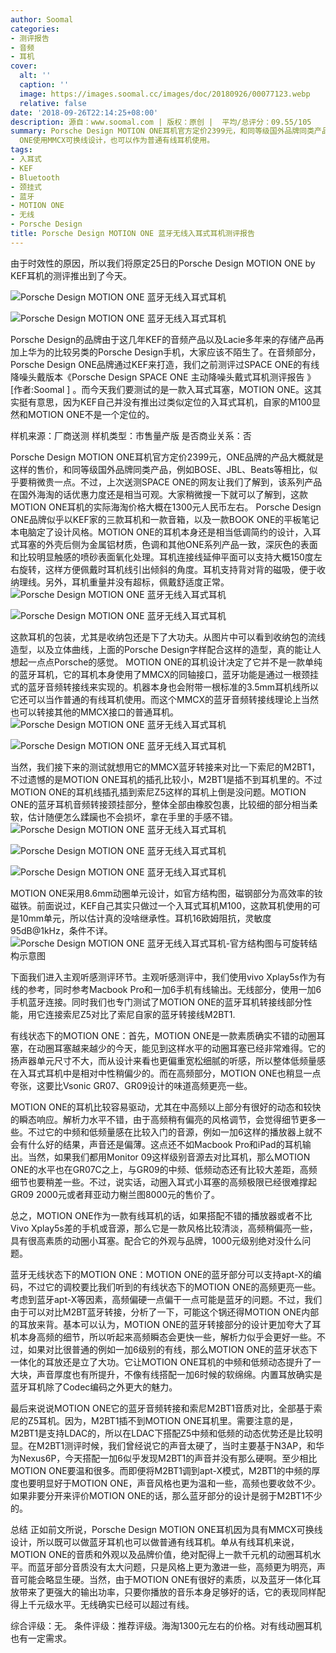 ```yaml
---
author: Soomal
categories:
- 测评报告
- 音频
- 耳机
cover:
  alt: ''
  caption: ''
  image: https://images.soomal.cc/images/doc/20180926/00077123.webp
  relative: false
date: '2018-09-26T22:14:25+08:00'
description: 源自：www.soomal.com | 版权：原创 |  平均/总评分：09.55/105
summary: Porsche Design MOTION ONE耳机官方定价2399元，和同等级国外品牌同类产品似乎要稍微贵一点，但它海淘便宜，1300元出头。MOTION
  ONE使用MMCX可换线设计，也可以作为普通有线耳机使用。
tags:
- 入耳式
- KEF
- Bluetooth
- 颈挂式
- 蓝牙
- MOTION ONE
- 无线
- Porsche Design
title: Porsche Design MOTION ONE 蓝牙无线入耳式耳机测评报告
---
```


由于时效性的原因，所以我们将原定25日的Porsche Design MOTION ONE by KEF耳机的测评推出到了今天。



![Porsche Design MOTION ONE 蓝牙无线入耳式耳机](https://images.soomal.cc/images/doc/20180910/00076729_01.webp)



![Porsche Design MOTION ONE 蓝牙无线入耳式耳机](https://images.soomal.cc/images/doc/20180910/00076730_01.webp)



Porsche Design的品牌由于这几年KEF的音频产品以及Lacie多年来的存储产品再加上华为的比较另类的Porsche Design手机，大家应该不陌生了。在音频部分，Porsche Design ONE品牌通过KEF来打造，我们之前测评过SPACE ONE的有线降噪头戴版本《Porsche Design SPACE ONE 主动降噪头戴式耳机测评报告 》[作者:Soomal ]
。而今天我们要测试的是一款入耳式耳塞，MOTION ONE。这其实挺有意思，因为KEF自己并没有推出过类似定位的入耳式耳机，自家的M100显然和MOTION ONE不是一个定位的。

 样机来源：厂商送测
样机类型：市售量产版
是否商业关系：否


Porsche Design MOTION ONE耳机官方定价2399元，ONE品牌的产品大概就是这样的售价，和同等级国外品牌同类产品，例如BOSE、JBL、Beats等相比，似乎要稍微贵一点。不过，上次送测SPACE ONE的网友让我们了解到，该系列产品在国外海淘的话优惠力度还是相当可观。大家稍微搜一下就可以了解到，这款MOTION ONE耳机的实际海淘价格大概在1300元人民币左右。
Porsche Design ONE品牌似乎以KEF家的三款耳机和一款音箱，以及一款BOOK ONE的平板笔记本电脑定了设计风格。MOTION ONE的耳机本身还是相当低调简约的设计，入耳式耳塞的外壳后侧为金属铝材质，色调和其他ONE系列产品一致，深灰色的表面和比较明显触感的喷砂表面氧化处理。耳机连接线延伸平面可以支持大概150度左右旋转，这样方便佩戴时耳机线引出倾斜的角度。耳机支持背对背的磁吸，便于收纳理线。另外，耳机重量并没有超标，佩戴舒适度正常。
![Porsche Design MOTION ONE 蓝牙无线入耳式耳机](https://images.soomal.cc/images/doc/20180910/00076726_01.webp)




![Porsche Design MOTION ONE 蓝牙无线入耳式耳机](https://images.soomal.cc/images/doc/20180910/00076728_01.webp)




这款耳机的包装，尤其是收纳包还是下了大功夫。从图片中可以看到收纳包的流线造型，以及立体曲线，上面的Porsche Design字样配合这样的造型，真的能让人想起一点点Porsche的感觉。
MOTION ONE的耳机设计决定了它并不是一款单纯的蓝牙耳机，它的耳机本身使用了MMCX的同轴接口，蓝牙功能是通过一根颈挂式的蓝牙音频转接线来实现的。机器本身也会附带一根标准的3.5mm耳机线所以它还可以当作普通的有线耳机使用。而这个MMCX的蓝牙音频转接线理论上当然也可以转接其他的MMCX接口的普通耳机。
![Porsche Design MOTION ONE 蓝牙无线入耳式耳机](https://images.soomal.cc/images/doc/20180910/00076732_01.webp)




![Porsche Design MOTION ONE 蓝牙无线入耳式耳机](https://images.soomal.cc/images/doc/20180910/00076733_01.webp)




当然，我们接下来的测试就想用它的MMCX蓝牙转接来对比一下索尼的M2BT1，不过遗憾的是MOTION ONE耳机的插孔比较小，M2BT1是插不到耳机里的。不过MOTION ONE的耳机线插孔插到索尼Z5这样的耳机上倒是没问题。MOTION ONE的蓝牙耳机音频转接颈挂部分，整体全部由橡胶包裹，比较细的部分相当柔软，估计随便怎么蹂躏也不会损坏，拿在手里的手感不错。
![Porsche Design MOTION ONE 蓝牙无线入耳式耳机](https://images.soomal.cc/images/doc/20180910/00076734_01.webp)




![Porsche Design MOTION ONE 蓝牙无线入耳式耳机](https://images.soomal.cc/images/doc/20180910/00076735_01.webp)




![Porsche Design MOTION ONE 蓝牙无线入耳式耳机](https://images.soomal.cc/images/doc/20180910/00076741.webp)




MOTION ONE采用8.6mm动圈单元设计，如官方结构图，磁钢部分为高效率的钕磁铁。前面说过，KEF自己其实只做过一个入耳式耳机M100，这款耳机使用的可是10mm单元，所以估计真的没啥继承性。耳机16欧姆阻抗，灵敏度95dB@1kHz，条件不详。
![Porsche Design MOTION ONE 蓝牙无线入耳式耳机-官方结构图与可旋转结构示意图](https://images.soomal.cc/images/doc/20180929/00077167.webp)




下面我们进入主观听感测评环节。主观听感测评中，我们使用vivo Xplay5s作为有线的参考，同时参考Macbook Pro和一加6手机有线输出。无线部分，使用一加6手机蓝牙连接。同时我们也专门测试了MOTION ONE的蓝牙耳机转接线部分性能，用它连接索尼Z5对比了索尼自家的蓝牙转接线M2BT1.

有线状态下的MOTION ONE：首先，MOTION ONE是一款素质确实不错的动圈耳塞，在动圈耳塞越来越少的今天，能见到这样水平的动圈耳塞已经非常难得。它的扬声器单元尺寸不大，而从设计来看也更偏重宽松细腻的听感，所以整体低频量感在入耳式耳机中是相对中性稍偏少的。而在高频部分，MOTION ONE也稍显一点夸张，这要比Vsonic GR07、GR09设计的味道高频更亮一些。

MOTION ONE的耳机比较容易驱动，尤其在中高频以上部分有很好的动态和较快的瞬态响应。解析力水平不错，由于高频稍有偏亮的风格调节，会觉得细节更多一些。不过它的中频和低频量感在比较入门的音源，例如一加6这样的播放器上就不会有什么好的结果，声音还是偏薄。这点还不如Macbook Pro和iPad的耳机输出。当然，如果我们都用Monitor 09这样级别音源去对比耳机，那么MOTION ONE的水平也在GR07C之上，与GR09的中频、低频动态还有比较大差距，高频细节也要稍差一些。不过，说实话，动圈入耳式小耳塞的高频极限已经很难撑起GR09 2000元或者拜亚动力榭兰图8000元的售价了。

总之，MOTION ONE作为一款有线耳机的话，如果搭配不错的播放器或者不比Vivo Xplay5s差的手机或音源，那么它是一款风格比较清淡，高频稍偏亮一些，具有很高素质的动圈小耳塞。配合它的外观与品牌，1000元级别绝对没什么问题。

蓝牙无线状态下的MOTION ONE：MOTION ONE的蓝牙部分可以支持apt-X的编码，不过它的调校要比我们听到的有线状态下的MOTION ONE的高频更亮一些。考虑到蓝牙apt-X等因素，高频偏硬一点偏干一点可能是蓝牙的问题。不过，我们由于可以对比M2BT蓝牙转接，分析了一下，可能这个锅还得MOTION ONE内部的耳放来背。基本可以认为，MOTION ONE的蓝牙转接部分的设计更加夸大了耳机本身高频的细节，所以听起来高频瞬态会更快一些，解析力似乎会更好一些。不过，如果对比很普通的例如一加6级别的有线，那么MOTION ONE的蓝牙状态下一体化的耳放还是立了大功。它让MOTION ONE耳机的中频和低频动态提升了一大块，声音厚度也有所提升，不像有线搭配一加6时候的软绵绵。内置耳放确实是蓝牙耳机除了Codec编码之外更大的魅力。

最后来说说MOTION ONE它的蓝牙音频转接和索尼M2BT1音质对比，全部基于索尼的Z5耳机。因为，M2BT1插不到MOTION ONE耳机里。需要注意的是，M2BT1是支持LDAC的，所以在LDAC下搭配Z5中频和低频的动态优势还是比较明显。在M2BT1测评时候，我们曾经说它的声音太硬了，当时主要基于N3AP，和华为Nexus6P，今天搭配一加6似乎发现M2BT1的声音并没有那么硬啊。至少相比MOTION ONE要温和很多。而即便将M2BT1调到apt-X模式，M2BT1的中频的厚度也要明显好于MOTION ONE，声音风格也更为温和一些，高频也要收敛不少。如果非要分开来评价MOTION ONE的话，那么蓝牙部分的设计是弱于M2BT1不少的。

总结
正如前文所说，Porsche Design MOTION ONE耳机因为具有MMCX可换线设计，所以既可以做蓝牙耳机也可以做普通有线耳机。单从有线耳机来说，MOTION ONE的音质和外观以及品牌价值，绝对配得上一款千元机的动圈耳机水平。而蓝牙部分音质没有太大问题，只是风格上更为激进一些，高频更为明亮，声音可能会略显生硬。当然，由于MOTION ONE有很好的素质，以及蓝牙一体化耳放带来了更强大的输出功率，只要你播放的音乐本身足够好的话，它的表现同样配得上千元级水平。无线确实已经可以超过有线。


综合评级：无。
条件评级：推荐评级。海淘1300元左右的价格。对有线动圈耳机也有一定需求。